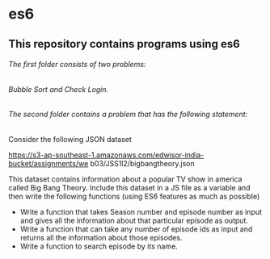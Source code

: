 # es6
## This repository contains programs using es6 
###### The first folder consists of two problems: 
###### Bubble Sort and Check Login.


###### The second folder contains a problem that has the following statement:


Consider the following JSON dataset 

https://s3-ap-southeast-1.amazonaws.com/edwisor-india-bucket/assignments/we
b03/JSS1l2/bigbangtheory.json

This dataset contains information about a popular TV show in america called Big
Bang Theory. Include this dataset in a JS file as a variable and then write the following
functions (using ES6 features as much as possible) 

- Write a function that takes Season number and episode number as input
and gives all the information about that particular episode as output.
- Write a function that can take any number of episode ids as input and
returns all the information about those episodes.
- Write a function to search episode by its name.
